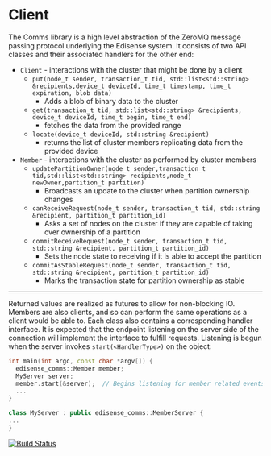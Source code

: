 Client
======

The Comms library is a high level abstraction of the ZeroMQ message passing protocol underlying the Edisense system.  It consists of two API classes and their associated handlers for the other end:
* `Client` - interactions with the cluster that might be done by a client
  * `put(node_t sender, transaction_t tid, std::list<std::string> &recipients,device_t deviceId, time_t timestamp, time_t expiration, blob data)`
    * Adds a blob of binary data to the cluster 
  * `get(transaction_t tid, std::list<std::string> &recipients, device_t deviceId, time_t begin, time_t end)`
    * fetches the data from the provided range 
  * `locate(device_t deviceId, std::string &recipient)`
    * returns the list of cluster members replicating data from the provided device
* `Member` - interactions with the cluster as performed by cluster members
  * `updatePartitionOwner(node_t sender,transaction_t tid,std::list<std::string> recipients,node_t newOwner,partition_t partition)`
    * Broadcasts an update to the cluster when partition ownership changes
  * `canReceiveRequest(node_t sender, transaction_t tid, std::string &recipient, partition_t partition_id)`
    * Asks a set of nodes on the cluster if they are capable of taking over ownership of a partition 
  * `commitReceiveRequest(node_t sender, transaction_t tid, std::string &recipient, partition_t partition_id)`
    * Sets the node state to receiving if it is able to accept the partition
  * `commitAsStableRequest(node_t sender, transaction_t tid, std::string &recipient, partition_t partition_id)`
    * Marks the transaction state for partition ownership as stable

-----
 
Returned values are realized as futures to allow for non-blocking IO.  Members are also clients, and so can perform the same operations as a client would be able to.  Each class also contains a corresponding handler interface.  It is expected that the endpoint listening on the server side of the connection will implement the interface to fulfill requests.  Listening is begun when the server invokes `start(<HandlerType>)` on the object:

```cpp
int main(int argc, const char *argv[]) {
  edisense_comms::Member member;
  MyServer server;
  member.start(&server);  // Begins listening for member related events; dispatches them to MyServer object
  ...
}

class MyServer : public edisense_comms::MemberServer {
...
}
```

[![Build Status](https://travis-ci.org/Edisense/Comms.svg?branch=master)](https://travis-ci.org/Edisense/Comms)
